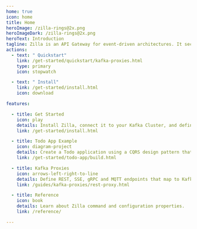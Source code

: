 ```yaml
---
home: true
icon: home
title: Home
heroImage: /zilla-rings@2x.png
heroImageDark: /zilla-rings@2x.png
heroText: Introduction
tagline: Zilla is an API Gateway for event-driven architectures. It securely interfaces web apps, IoT clients, and microservices to Apache Kafka® via declaratively defined API endpoints.
actions:
  - text: " Quickstart"
    link: /get-started/quickstart/kafka-proxies.html
    type: primary
    icon: stopwatch

  - text: " Install"
    link: /get-started/install.html
    icon: download

features:

  - title: Get Started
    icon: play
    details: Install Zilla, connect it to your Kafka Cluster, and define your first API endpoints.
    link: /get-started/install.html

  - title: Todo App Example
    icon: diagram-project
    details: Create a Todo application using a CQRS design pattern that's backed by Apache Kafka and Zilla.
    link: /get-started/todo-app/build.html

  - title: Kafka Proxies
    icon: arrows-left-right-to-line
    details: Define REST, SSE, gRPC and MQTT endpoints that map to Kafka topic streams.
    link: /guides/kafka-proxies/rest-proxy.html

  - title: Reference
    icon: book
    details: Learn about Zilla command and configuration properties.
    link: /reference/

---
```

